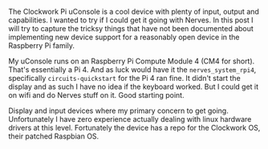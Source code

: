 The Clockwork Pi uConsole is a cool device with plenty of input, output and capabilities. I wanted to try if I could get it going with Nerves. In this post I will try to capture the tricksy things that have not been documented about implementing new device support for a reasonably open device in the Raspberry Pi family.

My uConsole runs on an Raspberry Pi Compute Module 4 (CM4 for short). That's essentially a Pi 4. And as luck would have it the `nerves_system_rpi4`, specifically `circuits-quickstart` for the Pi 4 ran fine. It didn't start the display and as such I have no idea if the keyboard worked. But I could get it on wifi and do Nerves stuff on it. Good starting point.

Display and input devices where my primary concern to get going. Unfortunately I have zero experience actually dealing with linux hardware drivers at this level. Fortunately the device has a repo for the Clockwork OS, their patched Raspbian OS.